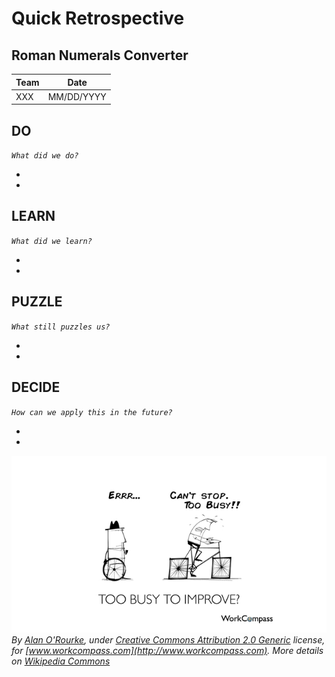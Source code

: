 # Quick Retrospective

## Roman Numerals Converter

| Team | Date |
| ---- | ---- |
| XXX | MM/DD/YYYY |

## DO
_`What did we do?`_

- 
-

## LEARN
_`What did we learn?`_

-
-

## PUZZLE
_`What still puzzles us?`_

-
-

## DECIDE
_`How can we apply this in the future?`_

-
-

![Retrospective](./images/Retrospective.jpg)
_By [Alan O'Rourke](https://www.flickr.com/people/33524159@N00), under [Creative Commons Attribution 2.0 Generic](https://creativecommons.org/licenses/by/2.0/deed.en) license, for [www.workcompass.com](http://www.workcompass.com). More details on [Wikipedia Commons](https://commons.wikimedia.org/wiki/File:Too_Busy_To_Improve_-_Performance_Management_-_Square_Wheels.png)_
